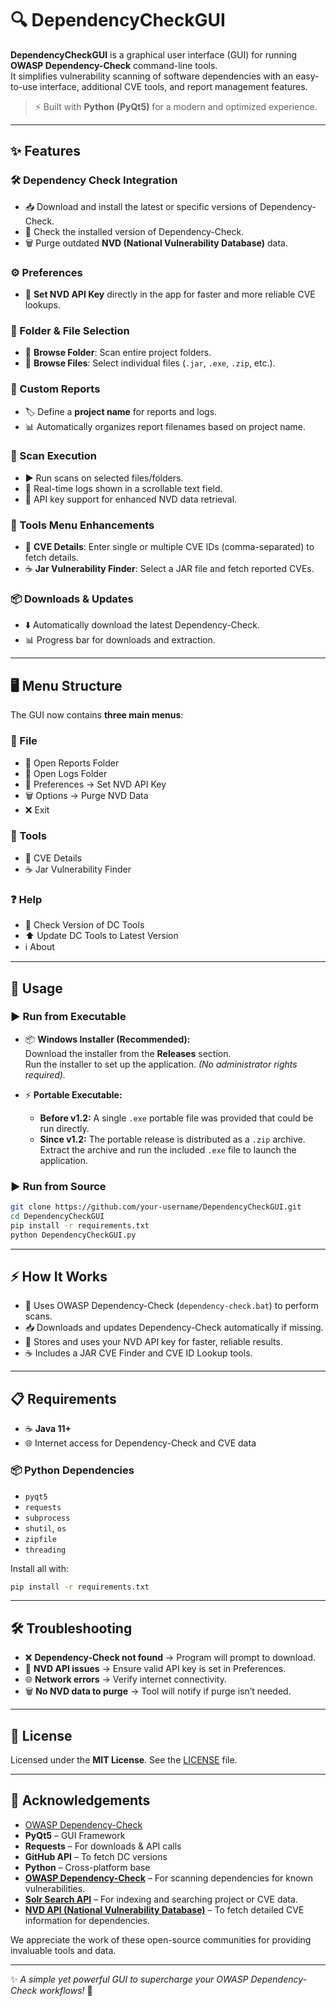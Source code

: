 # 🔍 DependencyCheckGUI

**DependencyCheckGUI** is a graphical user interface (GUI) for running **OWASP Dependency-Check** command-line tools.  
It simplifies vulnerability scanning of software dependencies with an easy-to-use interface, additional CVE tools, and report management features.  

> ⚡ Built with **Python (PyQt5)** for a modern and optimized experience.  

---

## ✨ Features

### 🛠 Dependency Check Integration
- 📥 Download and install the latest or specific versions of Dependency-Check.  
- 🔄 Check the installed version of Dependency-Check.  
- 🗑 Purge outdated **NVD (National Vulnerability Database)** data.  

### ⚙️ Preferences
- 🔑 **Set NVD API Key** directly in the app for faster and more reliable CVE lookups.  

### 📂 Folder & File Selection
- 📁 **Browse Folder**: Scan entire project folders.  
- 📄 **Browse Files**: Select individual files (`.jar`, `.exe`, `.zip`, etc.).  

### 📑 Custom Reports
- 🏷 Define a **project name** for reports and logs.  
- 📊 Automatically organizes report filenames based on project name.  

### 🚀 Scan Execution
- ▶️ Run scans on selected files/folders.  
- 📜 Real-time logs shown in a scrollable text field.  
- 🔑 API key support for enhanced NVD data retrieval.  

### 🧰 Tools Menu Enhancements
- 📝 **CVE Details**: Enter single or multiple CVE IDs (comma-separated) to fetch details.  
- ☕ **Jar Vulnerability Finder**: Select a JAR file and fetch reported CVEs.  

### 📦 Downloads & Updates
- ⬇️ Automatically download the latest Dependency-Check.  
- 📊 Progress bar for downloads and extraction.  

---

## 🖥️ Menu Structure

The GUI now contains **three main menus**:  

### 📂 File
- 📑 Open Reports Folder  
- 📑 Open Logs Folder  
- 🔑 Preferences → Set NVD API Key  
- 🗑 Options → Purge NVD Data  
- ❌ Exit  

### 🧰 Tools
- 📝 CVE Details  
- ☕ Jar Vulnerability Finder  

### ❓ Help
- 🔎 Check Version of DC Tools  
- ⬆️ Update DC Tools to Latest Version  
- ℹ️ About  

---

## 🚀 Usage

### ▶️ Run from Executable
- 📦 **Windows Installer (Recommended):**  
  Download the installer from the **Releases** section.  
  Run the installer to set up the application. *(No administrator rights required).*  

- ⚡ **Portable Executable:**  
  - **Before v1.2:** A single `.exe` portable file was provided that could be run directly.  
  - **Since v1.2:** The portable release is distributed as a `.zip` archive.  
    Extract the archive and run the included `.exe` file to launch the application.
     

### ▶️ Run from Source
```bash
git clone https://github.com/your-username/DependencyCheckGUI.git
cd DependencyCheckGUI
pip install -r requirements.txt
python DependencyCheckGUI.py
```

---

## ⚡ How It Works
- 🧩 Uses OWASP Dependency-Check (`dependency-check.bat`) to perform scans.  
- 📥 Downloads and updates Dependency-Check automatically if missing.  
- 🔑 Stores and uses your NVD API key for faster, reliable results.  
- ☕ Includes a JAR CVE Finder and CVE ID Lookup tools.  

---

## 📋 Requirements

- ☕ **Java 11+**  
- 🌐 Internet access for Dependency-Check and CVE data  

### 📦 Python Dependencies
- `pyqt5`  
- `requests`  
- `subprocess`  
- `shutil`, `os`  
- `zipfile`  
- `threading`  

Install all with:
```bash
pip install -r requirements.txt
```

---

## 🛠 Troubleshooting
- ❌ **Dependency-Check not found** → Program will prompt to download.  
- 🔑 **NVD API issues** → Ensure valid API key is set in Preferences.  
- 🌐 **Network errors** → Verify internet connectivity.  
- 🗑 **No NVD data to purge** → Tool will notify if purge isn’t needed.  

---

## 📜 License
Licensed under the **MIT License**. See the [LICENSE](LICENSE) file.  

---

## 🙌 Acknowledgements
- [OWASP Dependency-Check](https://owasp.org/www-project-dependency-check/)  
- **PyQt5** – GUI Framework  
- **Requests** – For downloads & API calls  
- **GitHub API** – To fetch DC versions  
- **Python** – Cross-platform base
- **[OWASP Dependency-Check](https://owasp.org/www-project-dependency-check/)** – For scanning dependencies for known vulnerabilities.  
- **[Solr Search API](https://solr.apache.org/)** – For indexing and searching project or CVE data.  
- **[NVD API (National Vulnerability Database)](https://nvd.nist.gov/developers)** – To fetch detailed CVE information for dependencies.  

We appreciate the work of these open-source communities for providing invaluable tools and data.

---

✨ *A simple yet powerful GUI to supercharge your OWASP Dependency-Check workflows!* 🚀
